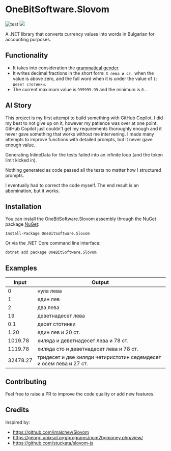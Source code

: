 ﻿# OneBitSoftware.Slovom
![test](https://github.com/OneBitSoftware/OneBitSoftware.Slovom/actions/workflows/dotnet.yml/badge.svg)
![](https://img.shields.io/badge/OneBit-Software-33ccff)

A .NET library that converts currency values into words in Bulgarian for accounting purposes.

## Functionality
- It takes into consideration the [grammatical gender](https://en.wikipedia.org/wiki/Grammatical_gender).
- It writes decimal fractions in the short form: `X лева и ст.` when the value is above zero, and the full word when it is under the value of `1`: `девет стотинки`.
- The current maximum value is `999999.99` and the minimum is `0.`.

## AI Story
This project is my first attempt to build something with GitHub Copilot. I did my best to not give up on it, however my patience was over at one point.
GitHub Copilot just couldn't get my requirements thoroughly enough and it never gave something that works without me intervening.
I made many attempts to improve functions with detailed prompts, but it never gave enough value.

Generating InlineData for the tests failed into an infinite loop (and the token limit kicked in).

Nothing generated as code passed all the tests no matter how I structured prompts.

I eventually had to correct the code myself. The end result is an abomination, but it works.

## Installation
You can install the OneBitSoftware.Slovom assembly through the NuGet package [NuGet](https://www.nuget.org/packages/OneBitSoftware.Slovom):
```
Install-Package OneBitSoftware.Slovom
```
Or via the .NET Core command line interface:
```
dotnet add package OneBitSoftware.Slovom
```

## Examples

|Input|Output|
|--------|-------|
|0|нула лева|
|1|един лев|
|2|два лева|
|19|деветнадесет лева|
|0.1|десет стотинки|
|1.20|един лев и 20 ст.|
|1019.78|хиляда и деветнадесет лева и 78 ст.|
|1119.78|хиляда сто и деветнадесет лева и 78 ст.|
|32478.27|тридесет и две хиляди четиристотин седемдесет и осем лева и 27 ст.|

## Contributing
Feel free to raise a PR to improve the code quality or add new features.

## Credits
Inspired by:
- https://github.com/imalchev/Slovom
- https://georgi.unixsol.org/programs/num2bgmoney.php/view/
- https://github.com/stuckata/slovom-js
